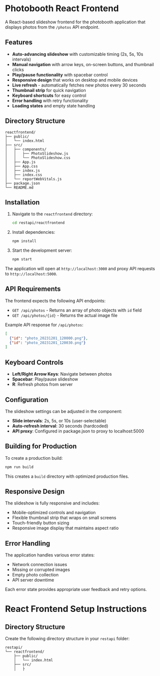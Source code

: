 # Photobooth React Frontend

A React-based slideshow frontend for the photobooth application that displays photos from the `/photos` API endpoint.

## Features

- **Auto-advancing slideshow** with customizable timing (2s, 5s, 10s intervals)
- **Manual navigation** with arrow keys, on-screen buttons, and thumbnail clicks
- **Play/pause functionality** with spacebar control
- **Responsive design** that works on desktop and mobile devices
- **Live refresh** - automatically fetches new photos every 30 seconds
- **Thumbnail strip** for quick navigation
- **Keyboard shortcuts** for easy control
- **Error handling** with retry functionality
- **Loading states** and empty state handling

## Directory Structure

```
reactfrontend/
├── public/
│   └── index.html
├── src/
│   ├── components/
│   │   ├── PhotoSlideshow.js
│   │   └── PhotoSlideshow.css
│   ├── App.js
│   ├── App.css
│   ├── index.js
│   ├── index.css
│   └── reportWebVitals.js
├── package.json
└── README.md
```

## Installation

1. Navigate to the `reactfrontend` directory:
   ```bash
   cd restapi/reactfrontend
   ```

2. Install dependencies:
   ```bash
   npm install
   ```

3. Start the development server:
   ```bash
   npm start
   ```

The application will open at `http://localhost:3000` and proxy API requests to `http://localhost:5000`.

## API Requirements

The frontend expects the following API endpoints:

- `GET /api/photos` - Returns an array of photo objects with `id` field
- `GET /api/photos/{id}` - Returns the actual image file

Example API response for `/api/photos`:
```json
[
  {"id": "photo_20231201_120000.png"},
  {"id": "photo_20231201_120030.png"}
]
```

## Keyboard Controls

- **Left/Right Arrow Keys**: Navigate between photos
- **Spacebar**: Play/pause slideshow
- **R**: Refresh photos from server

## Configuration

The slideshow settings can be adjusted in the component:

- **Slide intervals**: 2s, 5s, or 10s (user-selectable)
- **Auto-refresh interval**: 30 seconds (hardcoded)
- **API proxy**: Configured in package.json to proxy to localhost:5000

## Building for Production

To create a production build:

```bash
npm run build
```

This creates a `build` directory with optimized production files.

## Responsive Design

The slideshow is fully responsive and includes:

- Mobile-optimized controls and navigation
- Flexible thumbnail strip that wraps on small screens
- Touch-friendly button sizing
- Responsive image display that maintains aspect ratio

## Error Handling

The application handles various error states:

- Network connection issues
- Missing or corrupted images
- Empty photo collection
- API server downtime

Each error state provides appropriate user feedback and retry options.

# React Frontend Setup Instructions

## Directory Structure

Create the following directory structure in your `restapi` folder:

```
restapi/
└── reactfrontend/
    ├── public/
    │   └── index.html
    ├── src/
    │   ├
